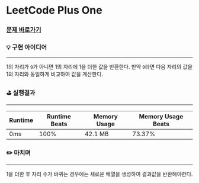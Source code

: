 # LeetCode Plus One
### [문제 바로가기](https://leetcode.com/explore/interview/card/top-interview-questions-easy/92/array/559/)

### 💡 구현 아이디어
---
1의 자리가 `9`가 아니면 1의 자리에 1을 더한 값을 반환한다. 만약 `9`라면 다음 자리의 값을 1의 자리와 동일하게 비교하여 값을 계산한디. <br/>

### ⛳️ 실행결과
---
| Runtime | Runtime Beats | Memory Usage | Memory Usage Beats |
| ------ | ------ | ------ | ------ |
|  0ms | 100% | 42.1 MB | 73.37% | <br/><br/>

   
### ✏️ 마치며
---
1을 더한 후 자리 수가 바뀌는 경우에는 새로운 배열을 생성하여 결과값을 반환해야한다.
